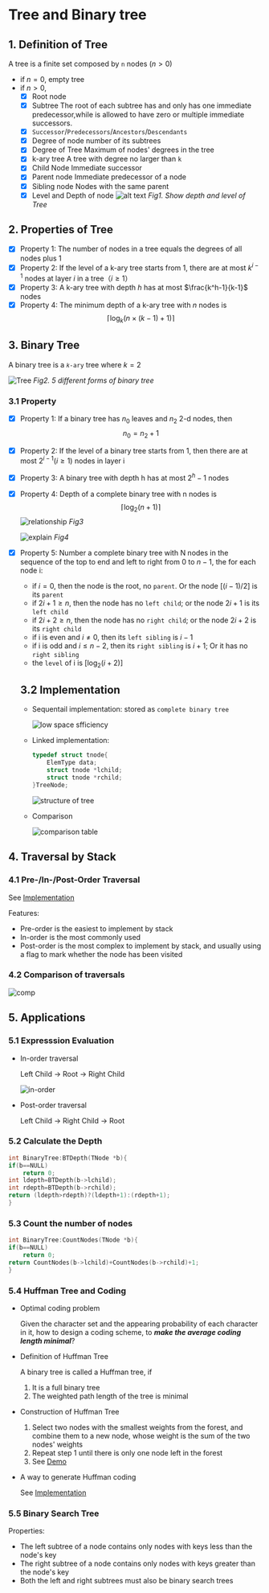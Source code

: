 # Tree and Binary tree

## 1. Definition of Tree

A tree is a finite set composed by `n` nodes ($n>0$)

- if $n=0$, empty tree
- if $n>0$,
  - [x] Root node
  - [x] Subtree
        The root of each subtree has and only has one immediate predecessor,while is allowed to have zero or multiple immediate successors.
  - [x] `Successor`/`Predecessors`/`Ancestors`/`Descendants`
  - [x] Degree of node
        number of its subtrees
  - [x] Degree of Tree
        Maximum of nodes' degrees in the tree
  - [x] k-ary tree
        A tree with degree no larger than `k`
  - [x] Child Node
        Immediate successor
  - [x] Parent node
        Immediate predecessor of a node
  - [x] Sibling node
        Nodes with the same parent
  - [x] Level and Depth of node
        ![alt text](pic/image.png)
        _Fig1. Show depth and level of Tree_

## 2. Properties of Tree

- [x] Property 1: The number of nodes in a tree equals the degrees of all nodes plus 1
- [x] Property 2: If the level of a k-ary tree starts from 1, there are at most $k^{i−1}$ nodes at layer $i$ in a tree（$i\ge 1$）
- [x] Property 3: A k-ary tree with depth $h$ has at most $\frac{k^h-1}{k-1}$ nodes
- [x] Property 4: The minimum depth of a k-ary tree with $n$ nodes is
      $$\lceil\log_k(n\times(k-1)+1)\rceil$$

## 3. Binary Tree

A binary tree is a `𝑘-ary` tree where $k=2$

![Tree](pic/image1.png)
_Fig2. 5 different forms of binary tree_

### 3.1 Property

- [x] Property 1: If a binary tree has $n_0$ leaves and $n_2$ 2-d nodes, then
      $$n_0 = n_2 + 1$$
- [x] Property 2: If the level of a binary tree starts from 1, then there are at most $2^{i-1}(i\ge 1)$ nodes in layer i
- [x] Property 3: A binary tree with depth h has at most $2^h-1$ nodes
- [x] Property 4: Depth of a complete binary tree with n nodes is
      $$\lceil \log_2(n+1)\rceil$$
      ![relationship](pic/img1.png)
      _Fig3_

  ![explain](pic/img2.png)
  _Fig4_

- [x] Property 5: Number a complete binary tree with N nodes in the sequence of the top to end and left to right from 0 to $n-1$, the for each node i:

  - if $i=0$, then the node is the root, no `parent`. Or the node $[(i-1)/2]$ is its `parent`
  - if $2i+1\ge n$, then the node has no `left child`; or the node $2i+1$ is its `left child`
  - if $2i+2\ge n$, then the node has no `right child`; or the node $2i+2$ is its `right child`
  - if i is even and $i\neq 0$, then its `left sibling` is $i-1$
  - if i is odd and $i\le n-2$, then its `right sibling` is $i+1$; Or it has no `right sibling`
  - the `level` of i is $[\log_2(i+2)]$

  ## 3.2 Implementation

  - Sequentail implementation: stored as `complete binary tree`

    ![low space sfficiency](pic/img3.png)

  - Linked implementation:

    ```cpp
    typedef struct tnode{
        ElemType data;
        struct tnode *lchild;
        struct tnode *rchild;
    }TreeNode;
    ```

    ![structure of tree](pic/img4.png)

  - Comparison

    ![comparison table](pic/img5.png)

## 4. Traversal by Stack

### 4.1 Pre-/In-/Post-Order Traversal

See [Implementation](./StackTraversal.cpp)

Features:

- Pre-order is the easiest to implement by stack
- In-order is the most commonly used
- Post-order is the most complex to implement by stack, and usually using a flag to mark whether the node has been visited

### 4.2 Comparison of traversals

![comp](./pic/img7.png)

## 5. Applications

### 5.1 Expresssion Evaluation

- In-order traversal

  Left Child -> Root -> Right Child

  ![in-order](pic/img6.png)

- Post-order traversal

  Left Child -> Right Child -> Root

### 5.2 Calculate the Depth

```cpp
int BinaryTree:BTDepth(TNode *b){
if(b==NULL)
    return 0;
int ldepth=BTDepth(b->lchild);
int rdepth=BTDepth(b->rchild);
return (ldepth>rdepth)?(ldepth+1):(rdepth+1);
}
```

### 5.3 Count the number of nodes

```cpp
int BinaryTree:CountNodes(TNode *b){
if(b==NULL)
    return 0;
return CountNodes(b->lchild)+CountNodes(b->rchild)+1;
}
```

### 5.4 Huffman Tree and Coding

- Optimal coding problem

  Given the character set and the appearing probability of each character in it, how to design a coding scheme, to **_make the average coding length minimal_**?

- Definition of Huffman Tree

  A binary tree is called a Huffman tree, if

  1. It is a full binary tree
  2. The weighted path length of the tree is minimal

- Construction of Huffman Tree

  1. Select two nodes with the smallest weights from the forest, and combine them to a new node, whose weight is the sum of the two nodes' weights
  2. Repeat step 1 until there is only one node left in the forest
  3. See [Demo](https://cmps-people.ok.ubc.ca/ylucet/DS/Huffman.html)

- A way to generate Huffman coding

  See [Implementation](./HuffmanCoding.cpp)

### 5.5 Binary Search Tree

Properties:

- The left subtree of a node contains only nodes with keys less than the node's key
- The right subtree of a node contains only nodes with keys greater than the node's key
- Both the left and right subtrees must also be binary search trees
